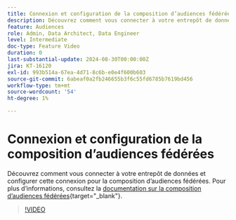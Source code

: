```yaml
---
title: Connexion et configuration de la composition d’audiences fédérées
description: Découvrez comment vous connecter à votre entrepôt de données et configurer cette connexion pour la composition d’audiences fédérées.
feature: Audiences
role: Admin, Data Architect, Data Engineer
level: Intermediate
doc-type: Feature Video
duration: 0
last-substantial-update: 2024-08-30T00:00:00Z
jira: KT-16120
exl-id: 993b514a-67ea-4d71-8c6b-e0e4f600b603
source-git-commit: 6abeaf0a2fb246655b3f6c55fd6785b7619bd456
workflow-type: tm+mt
source-wordcount: '54'
ht-degree: 1%

---
```


# Connexion et configuration de la composition d’audiences fédérées

Découvrez comment vous connecter à votre entrepôt de données et configurer cette connexion pour la composition d’audiences fédérées. Pour plus d’informations, consultez la [documentation sur la composition d’audiences fédérées](https://experienceleague.adobe.com/fr/docs/federated-audience-composition/using/home){target="_blank"}.

>[!VIDEO](https://video.tv.adobe.com/v/3451558/?captions=fre_fr&learn=on&enablevpops)
